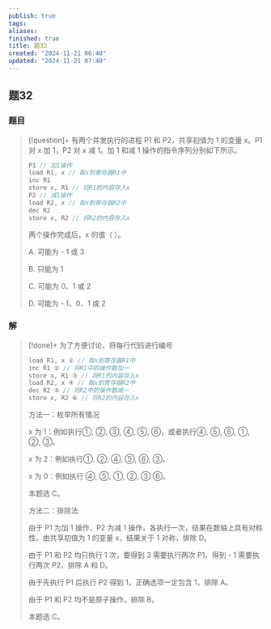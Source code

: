 ```yaml
---
publish: true
tags: 
aliases: 
finished: true
title: 题32
created: "2024-11-21 06:40"
updated: "2024-11-21 07:40"
---
```

## 题32
### 题目
> [!question]+
> 有两个并发执行的进程 P1 和 P2，共享初值为 1 的变量 x。P1 对 x 加 1，P2 对 x 减 1。加 1 和减 1 操作的指令序列分别如下所示。
> 
> ```cpp
> P1 // 加1操作
> load R1, x // 取x到寄存器R1中
> inc R1
> store x, R1 // 将R1的内容存入x
> P2 // 减1操作
> load R2, x // 取x到寄存器R2中
> dec R2
> store x, R2 // 将R2的内容存入x
> ```
> 
> 两个操作完成后，x 的值（ ）。
> 
> A. 可能为 - 1 或 3
> 
> B. 只能为 1
> 
> C. 可能为 0、1 或 2
> 
> D. 可能为 - 1、0、1 或 2
### 解
> [!done]+
> 为了方便讨论，将每行代码进行编号
> 
> ```cpp
> load R1, x ① // 取x到寄存器R1中
> inc R1 ② // 将R1中的操作数加一
> store x, R1 ③ // 将R1的内容存入x
> load R2, x ④ // 取x到寄存器R2中
> dec R2 ⑤ // 将R2中的操作数减一
> store x, R2 ⑥ // 将R2的内容存入x
> ```
> 
> 方法一：枚举所有情况
> 
> x 为 1：例如执行①, ②, ③, ④, ⑤, ⑥，或者执行④, ⑤, ⑥, ①, ②, ③。
> 
> x 为 2：例如执行①, ②, ④, ⑤, ⑥, ③。
> 
> x 为 0：例如执行 ④, ⑤, ①, ②, ③ ⑥。
> 
> 本题选 C。
> 
> 方法二：排除法
> 
> 由于 P1 为加 1 操作，P2 为减 1 操作，各执行一次，结果在数轴上具有对称性，由共享初值为 1 的变量 x，结果关于 1 对称，排除 D。
> 
> 由于 P1 和 P2 均只执行 1 次，要得到 3 需要执行两次 P1，得到 - 1 需要执行两次 P2，排除 A 和 D。
> 
> 由于先执行 P1 后执行 P2 得到 1，正确选项一定包含 1，排除 A。
> 
> 由于 P1 和 P2 均不是原子操作，排除 B。
> 
> 本题选 C。